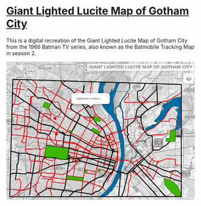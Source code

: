 # [Giant Lighted Lucite Map of Gotham City](https://anthonyblackham.github.io/gotham)

This is a digital recreation of the Giant Lighted Lucite Map of Gotham City from the 1966 Batman TV series, also known as the Batmobile Tracking Map in season 2.


[![Giant Lighted Lucite Map of Gotham City](img/giantlightedlucitemapofgotham.png)](https://anthonyblackham.github.io/gotham)
